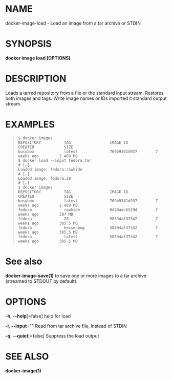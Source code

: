 # NAME

docker-image-load - Load an image from a tar archive or STDIN

# SYNOPSIS

**docker image load \[OPTIONS\]**

# DESCRIPTION

Loads a tarred repository from a file or the standard input stream. Restores both images and tags. Write image names or IDs imported it standard output stream.

# EXAMPLES

>     $ docker images
>     REPOSITORY          TAG                 IMAGE ID            CREATED             SIZE
>     busybox             latest              769b9341d937        7 weeks ago         2.489 MB
>     $ docker load --input fedora.tar
>     # […]
>     Loaded image: fedora:rawhide
>     # […]
>     Loaded image: fedora:20
>     # […]
>     $ docker images
>     REPOSITORY          TAG                 IMAGE ID            CREATED             SIZE
>     busybox             latest              769b9341d937        7 weeks ago         2.489 MB
>     fedora              rawhide             0d20aec6529d        7 weeks ago         387 MB
>     fedora              20                  58394af37342        7 weeks ago         385.5 MB
>     fedora              heisenbug           58394af37342        7 weeks ago         385.5 MB
>     fedora              latest              58394af37342        7 weeks ago         385.5 MB

# See also

**docker-image-save(1)** to save one or more images to a tar archive (streamed to STDOUT by default).

# OPTIONS

**-h**, **--help**\[=false\] help for load

**-i**, **--input**="" Read from tar archive file, instead of STDIN

**-q**, **--quiet**\[=false\] Suppress the load output

# SEE ALSO

**docker-image(1)**
